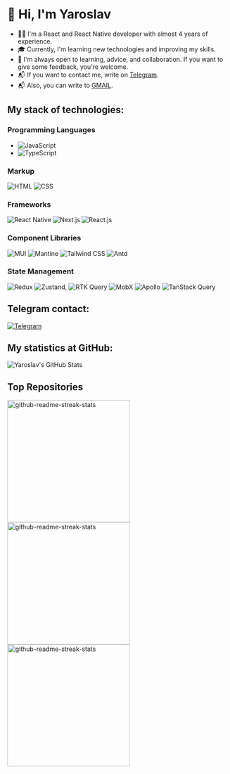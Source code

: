 # 👋 Hi, I'm Yaroslav

- 🧑‍💻 I'm a React and React Native developer with almost 4 years of experience.
- 🎓 Currently, I'm learning new technologies and improving my skills.
- 🌱 I'm always open to learning, advice, and collaboration. If you want to give some feedback, you're welcome.
- 📬 If you want to contact me, write on [Telegram](https://t.me/CodeAcee).
- 📬 Also, you can write to [GMAIL](mailto:yaroslav6066@gmail.com).

## My stack of technologies:

### Programming Languages
- ![JavaScript](https://img.shields.io/badge/JavaScript-F7DF1E?style=for-the-badge&logo=javascript&logoColor=black)
- ![TypeScript](https://img.shields.io/badge/TypeScript-3178C6?style=for-the-badge&logo=typescript&logoColor=white)

### Markup
![HTML](https://img.shields.io/badge/HTML-E34F26?style=for-the-badge&logo=html5&logoColor=white)
![CSS](https://img.shields.io/badge/CSS-1572B6?style=for-the-badge&logo=css3&logoColor=white)

### Frameworks
![React Native](https://img.shields.io/badge/React%20Native-61DAFB?style=for-the-badge&logo=react&logoColor=white)
![Next.js](https://img.shields.io/badge/Next.js-000000?style=for-the-badge&logo=nextdotjs&logoColor=white)
![React.js](https://img.shields.io/badge/React-61DAFB?style=for-the-badge&logo=react&logoColor=white)

### Component Libraries
![MUI](https://img.shields.io/badge/MUI-007FFF?style=for-the-badge&logo=mui&logoColor=white)
![Mantine](https://img.shields.io/badge/Mantine-339AF0?style=for-the-badge&logo=mantine&logoColor=white)
![Tailwind CSS](https://img.shields.io/badge/Tailwind_CSS-06B6D4?style=for-the-badge&logo=tailwind-css&logoColor=white)
![Antd](https://img.shields.io/badge/Ant_Design-0170FE?style=for-the-badge&logo=ant-design&logoColor=white)

### State Management
![Redux](https://img.shields.io/badge/Redux-764ABC?style=for-the-badge&logo=redux&logoColor=white)
![Zustand](https://img.shields.io/badge/Zustand-000000?style=for-the-badge&logo=zustand&logoColor=white), ![RTK Query](https://img.shields.io/badge/RTK_Query-764ABC?style=for-the-badge&logo=redux&logoColor=white)
![MobX](https://img.shields.io/badge/MobX-FF9955?style=for-the-badge&logo=mobx&logoColor=white)
![Apollo](https://img.shields.io/badge/Apollo_GraphQL-311C87?style=for-the-badge&logo=apollo-graphql&logoColor=white)
![TanStack Query](https://img.shields.io/badge/TanStack_Query-FF3E00?style=for-the-badge&logo=react-query&logoColor=white)

## Telegram contact:
[![Telegram](https://img.shields.io/badge/Telegram-2CA5E0?style=for-the-badge&logo=telegram&logoColor=white)](https://t.me/CodeAcee)

## My statistics at GitHub:

![Yaroslav's GitHub Stats](https://github-readme-stats.vercel.app/api?username=HelloWoooooorld&show_icons=true&theme=dark&count_private=true&hide=contribs,prs)

## Top Repositories
  <p align="left">
    <a href=https://github.com/HelloWoooooorld/LeetCode><img width="278" src="https://denvercoder1-github-readme-stats.vercel.app/api/pin/?username=HelloWoooooorld&repo=LeetCode&theme=react&bg_color=1F222E&title_color=F8D866&hide_border=true&icon_color=F8D866&show_icons=false" alt="github-readme-streak-stats"></a>
    <a href=https://github.com/HelloWoooooorld/Coffee-App><img width="278" src="https://denvercoder1-github-readme-stats.vercel.app/api/pin/?username=HelloWoooooorld&repo=Coffee-App&theme=react&bg_color=1F222E&title_color=F8D866&hide_border=true&icon_color=F8D866&show_icons=false" alt="github-readme-streak-stats"></a>
   <a href=https://github.com/HelloWoooooorld/MERN-blog"><img width="278" src="https://denvercoder1-github-readme-stats.vercel.app/api/pin/?username=HelloWoooooorld&repo=MERN-blog&theme=react&bg_color=1F222E&title_color=F8D866&hide_border=true&icon_color=F8D866&show_icons=false" alt="github-readme-streak-stats"></a>
  </p>
